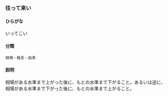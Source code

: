 <div style="display:none;">

## [あ行](securities-terms?id=あ行)

</div>

### 往って来い

#### ひらがな

いってこい

#### 分類

`相場・格言・由来`

#### 説明

相場がある水準まで上がった後に、もとの水準まで下がること。あるいは逆に、相場がある水準まで下がった後に、もとの水準まで上がること。

<div style="display:none;">

## [か行](securities-terms?id=か行)
## [さ行](securities-terms?id=さ行)
## [た行](securities-terms?id=た行)
## [な行](securities-terms?id=な行)
## [は行](securities-terms?id=は行)
## [ま行](securities-terms?id=ま行)
## [や行](securities-terms?id=や行)
## [ら行](securities-terms?id=ら行)
## [わ行](securities-terms?id=わ行)
## [英数字・記号](securities-terms?id=英数字・記号)

</div>

